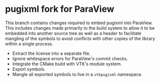 # pugixml fork for ParaView

This branch contains changes required to embed pugixml into ParaView. This
includes changes made primarily to the build system to allow it to be embedded
into another source tree as well as a header to facilitate mangling of the
symbols to avoid conflicts with other copies of the library within a single
process.

  * Extract the license into a separate file.
  * Ignore whitespace errors for ParaView's commit checks.
  * Integrate the CMake build with VTK's module system.
  * Export symbols.
  * Mangle all exported symbols to live in a `vtkpugixml` namespace.

